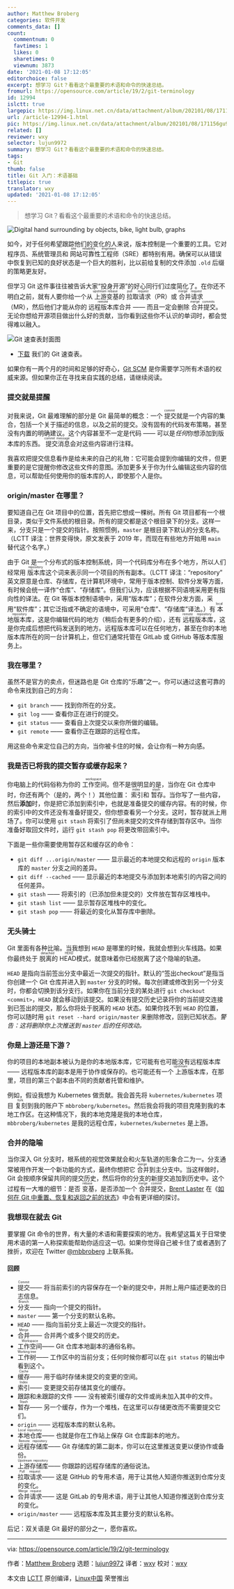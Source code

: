 ```yaml
---
author: Matthew Broberg
categories: 软件开发
comments_data: []
count:
  commentnum: 0
  favtimes: 1
  likes: 0
  sharetimes: 0
  viewnum: 3873
date: '2021-01-08 17:12:05'
editorchoice: false
excerpt: 想学习 Git？看看这个最重要的术语和命令的快速总结。
fromurl: https://opensource.com/article/19/2/git-terminology
id: 12994
islctt: true
largepic: https://img.linux.net.cn/data/attachment/album/202101/08/171156gu9l8dvulxmxom6d.jpg
url: /article-12994-1.html
pic: https://img.linux.net.cn/data/attachment/album/202101/08/171156gu9l8dvulxmxom6d.jpg.thumb.jpg
related: []
reviewer: wxy
selector: lujun9972
summary: 想学习 Git？看看这个最重要的术语和命令的快速总结。
tags:
- Git
thumb: false
title: Git 入门：术语基础
titlepic: true
translator: wxy
updated: '2021-01-08 17:12:05'
---
```



> 
> 想学习 Git？看看这个最重要的术语和命令的快速总结。
> 
> 
> 


![](https://img.linux.net.cn/data/attachment/album/202101/08/171156gu9l8dvulxmxom6d.jpg "Digital hand surrounding by objects, bike, light bulb, graphs")


如今，对于任何希望跟踪他们的变化的人来说，版本控制是一个重要的工具。它对程序员、系统管理员和<ruby> 网站可靠性工程师 <rt>  site reliability engineers </rt></ruby>（SRE）都特别有用。确保可以从错误中恢复到已知的良好状态是一个巨大的胜利，比以前给复制的文件添加 `.old` 后缀的策略更友好。


但学习 Git 这件事往往被告诉大家“投身开源”的好心同行们过度简化了。在你还不明白之前，就有人要你给一个从<ruby> 上游 <rt>  upstream </rt></ruby> <ruby> 变基 <rt>  rebase </rt></ruby>的<ruby> 拉取请求 <rt>  pull request </rt></ruby>（PR）或<ruby> 合并请求 <rt>  merge request </rt></ruby>（MR），然后他们才能从你的<ruby> 远程版本库 <rt>  remote </rt></ruby>合并 —— 而且一定会删除<ruby> 合并提交 <rt>  merge commits </rt></ruby>。无论你想给开源项目做出什么好的贡献，当你看到这些你不认识的单词时，都会觉得难以融入。


![Git 速查表封面图](https://img.linux.net.cn/data/attachment/album/202101/08/171207av0lvu3z688ubg8l.jpg "Git Cheat Sheet cover image")


* [下载](https://opensource.com/downloads/cheat-sheet-git) 我们的 Git 速查表。


如果你有一两个月的时间和足够的好奇心，[Git SCM](https://git-scm.com/about) 是你需要学习所有术语的权威来源。但如果你正在寻找来自实践的总结，请继续阅读。


### 提交就是提醒


对我来说，Git 最难理解的部分是 Git 最简单的概念：一个<ruby> 提交 <rt>  commit </rt></ruby>就是一个内容的集合，包括一个关于描述的信息，以及之前的提交。没有固有的代码发布策略，甚至没有内置的明确建议。这个内容甚至不一定是代码 —— 可以是*任何*你想添加到版本库的东西。<ruby> 提交消息 <rt>  commit message </rt></ruby>会对这些内容进行注释。


我喜欢把提交信息看作是给未来的自己的礼物：它可能会提到你编辑的文件，但更重要的是它提醒你修改这些文件的意图。添加更多关于你为什么编辑这些内容的信息，可以帮助任何使用你的版本库的人，即使那个人是你。


### origin/master 在哪里？


要知道自己在 Git 项目中的位置，首先把它想成一棵树。所有 Git 项目都有一个根目录，类似于文件系统的根目录。所有的提交都是这个根目录下的分支。这样一来，分支只是一个提交的指针。按照惯例，`master` 是根目录下默认的分支名称。（LCTT 译注：世界变得快，原文发表于 2019 年，而现在有些地方开始用 `main` 替代这个名字。）


由于 Git 是一个分布式的版本控制系统，同一个代码库分布在多个地方，所以人们经常用<ruby> 版本库 <rt>  repository </rt></ruby>这个词来表示同一个项目的所有副本。（LCTT 译注：“repository” 英文原意是仓库、存储库，在计算机环境中，常用于版本控制、软件分发等方面，有时候会统一译作“仓库”、“存储库”。但我们认为，应该根据不同语境采用更有指向性的译法。在 Git 等版本控制语境中，采用“版本库”；在软件分发方面，采用“软件库”；其它泛指或不确定的语境中，可采用“仓库”、“存储库”译法。）有<ruby> 本地版本库 <rt>  local repository </rt></ruby>，这是你编辑代码的地方（稍后会有更多的介绍），还有<ruby> 远程版本库 <rt>  remote repository </rt></ruby>，这是你完成后想把代码发送到的地方。远程版本库可以在任何地方，甚至在你的本地版本库所在的同一台计算机上，但它们通常托管在 GitLab 或 GitHub 等版本库服务上。


### 我在哪里？


虽然不是官方的卖点，但迷路也是 Git 仓库的“乐趣”之一。你可以通过这套可靠的命令来找到自己的方向：


* `git branch` —— 找到你所在的分支。
* `git log` —— 查看你正在进行的提交。
* `git status` —— 查看自上次提交以来你所做的编辑。
* `git remote` —— 查看你正在跟踪的远程仓库。


用这些命令来定位自己的方向，当你被卡住的时候，会让你有一种方向感。


### 我是否已将我的提交暂存或缓存起来？


你电脑上的代码俗称为你的<ruby> 工作空间 <rt>  workspace </rt></ruby>。但不是很明显的是，当你在 Git 仓库中时，你还有两个（是的，两个！）其他位置：<ruby> 索引 <rt>  index </rt></ruby>和<ruby> 暂存 <rt>  stash </rt></ruby>。当你写了一些内容，然后**添加**时，你是把它添加到索引中，也就是准备提交的缓存内容。有的时候，你的索引中的文件还没有准备好提交，但你想查看另一个分支。这时，暂存就派上用场了。你可以使用 `git stash` 将索引了但尚未提交的文件存储到暂存区中。当你准备好取回文件时，运行 `git stash pop` 将更改带回索引中。


下面是一些你需要使用暂存区和缓存区的命令：


* `git diff ...origin/master` —— 显示最近的本地提交和远程的 `origin` 版本库的 `master` 分支之间的差异。
* `git diff --cached` —— 显示最近的本地提交与添加到本地索引的内容之间的任何差异。
* `git stash` —— 将索引的（已添加但未提交的）文件放在暂存区堆栈中。
* `git stash list` —— 显示暂存区堆栈中的变化。
* `git stash pop` —— 将最近的变化从暂存库中删除。


### 无头骑士


Git 里面有各种比喻。当我想到 `HEAD` 是哪里的时候，我就会想到火车线路。如果你最终处于<ruby> 脱离的 HEAD <rt>  detached HEAD </rt></ruby>模式，就意味着你已经脱离了这个隐喻的轨道。


`HEAD` 是指向当前签出分支中最近一次提交的指针。默认的“签出checkout”是指当你创建一个 Git 仓库并进入到 `master` 分支的时候。每次创建或修改到另一个分支时，你都会切换到该分支行。如果你在当前分支的某处进行 `git checkout <commit>`，`HEAD` 就会移动到该提交。如果没有提交历史记录将你的当前提交连接到已签出的提交，那么你将处于脱离的 `HEAD` 状态。如果你找不到 `HEAD` 的位置，你可以随时用 `git reset --hard origin/master` 来删除修改，回到已知状态。*警告：这将删除你上次推送到 `master` 后的任何改动。*


### 你是上游还是下游？


你的项目的本地副本被认为是你的本地版本库，它可能有也可能没有远程版本库 —— 远程版本库的副本是用于协作或保存的。也可能还有一个<ruby> 上游 <rt>  upstream </rt></ruby>版本库，在那里，项目的第三个副本由不同的贡献者托管和维护。


例如，假设我想为 Kubernetes 做贡献。我会首先将 `kubernetes/kubernetes` 项目<ruby> 复刻 <rt>  fork </rt></ruby>到我的账户下 `mbbroberg/kubernetes`。然后我会将我的项目克隆到我的本地工作区。在这种情况下，我的本地克隆是我的本地仓库，`mbbroberg/kubernetes` 是我的远程仓库，`kubernetes/kubernetes` 是上游。


### 合并的隐喻


当你深入 Git 分支时，根系统的视觉效果就会和火车轨道的形象合二为一。分支通常被用作开发一个新功能的方式，最终你想把它<ruby> 合并 <rt>  merge </rt></ruby>到主分支中。当这样做时，Git 会按顺序保留共同的提交历史，然后将你的分支的新提交追加到历史中。这个过程有一大堆的细节：是否<ruby> 变基 <rt>  rebase </rt></ruby>，是否添加一个<ruby> 合并提交 <rt>  merge commit </rt></ruby>，[Brent Laster](https://opensource.com/users/bclaster) 在《[如何在 Git 中重置、恢复和返回之前的状态](https://opensource.com/article/18/6/git-reset-revert-rebase-commands)》中会有更详细的探讨。


### 我想现在就去 Git


要掌握 Git 命令的世界，有大量的术语和需要探索的地方。我希望这篇关于日常使用术语的第一人称探索能帮助你适应这一切。如果你觉得自己被卡住了或者遇到了挫折，欢迎在 Twitter [@mbbroberg](https://twitter.com/mbbroberg) 上联系我。


#### 回顾


* <ruby> 提交 <rt>  Commit </rt></ruby> —— 将当前索引的内容保存在一个新的提交中，并附上用户描述更改的日志信息。
* <ruby> 分支 <rt>  Branch </rt></ruby> —— 指向一个提交的指针。
* `master` —— 第一个分支的默认名称。
* `HEAD` —— 指向当前分支上最近一次提交的指针。
* <ruby> 合并 <rt>  Merge </rt></ruby> —— 合并两个或多个提交的历史。
* <ruby> 工作空间 <rt>  Workspace </rt></ruby> —— Git 仓库本地副本的通俗名称。
* <ruby> 工作树 <rt>  Working tree </rt></ruby> —— 工作区中的当前分支；任何时候你都可以在 `git status` 的输出中看到这个。
* <ruby> 缓存 <rt>  Cache </rt></ruby> —— 用于临时存储未提交的变更的空间。
* <ruby> 索引 <rt>  Index </rt></ruby> —— 变更提交前存储其变化的缓存。
* 跟踪和未跟踪的文件 —— 没有被索引缓存的文件或尚未加入其中的文件。
* <ruby> 暂存 <rt>  Stash </rt></ruby> —— 另一个缓存，作为一个堆栈，在这里可以存储更改而不需要提交它们。
* `origin` —— 远程版本库的默认名称。
* <ruby> 本地仓库 <rt>  Local repository </rt></ruby> —— 也就是你在工作站上保存 Git 仓库副本的地方。
* <ruby> 远程存储库 <rt>  Remote repository </rt></ruby> —— Git 存储库的第二副本，你可以在这里推送变更以便协作或备份。
* <ruby> 上游存储库 <rt>  Upstream repository </rt></ruby> —— 你跟踪的远程存储库的通俗说法。
* <ruby> 拉取请求 <rt>  Pull request </rt></ruby> —— 这是 GitHub 的专用术语，用于让其他人知道你推送到仓库分支的变化。
* <ruby> 合并请求 <rt>  Merge request </rt></ruby> —— 这是 GitLab 的专用术语，用于让其他人知道你推送到仓库分支的变化。
* `origin/master` —— 远程版本库及其主要分支的默认名称。


后记：双关语是 Git 最好的部分之一，愿你喜欢。




---


via: <https://opensource.com/article/19/2/git-terminology>


作者：[Matthew Broberg](https://opensource.com/users/mbbroberg) 选题：[lujun9972](https://github.com/lujun9972) 译者：[wxy](https://github.com/wxy) 校对：[wxy](https://github.com/wxy)


本文由 [LCTT](https://github.com/LCTT/TranslateProject) 原创编译，[Linux中国](https://linux.cn/) 荣誉推出